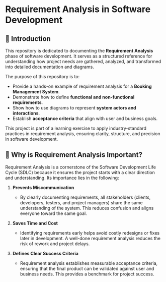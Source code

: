 # Requirement Analysis in Software Development  

## 📖 Introduction  
This repository is dedicated to documenting the **Requirement Analysis** phase of software development. It serves as a structured reference for understanding how project needs are gathered, analyzed, and transformed into detailed documentation and diagrams.  

The purpose of this repository is to:  
- Provide a hands-on example of requirement analysis for a **Booking Management System**.  
- Demonstrate how to define **functional and non-functional requirements**.  
- Show how to use diagrams to represent **system actors and interactions**.  
- Establish **acceptance criteria** that align with user and business goals.  

This project is part of a learning exercise to apply industry-standard practices in requirement analysis, ensuring clarity, structure, and precision in software development.  
## 🔑 Why is Requirement Analysis Important?  

Requirement Analysis is a cornerstone of the Software Development Life Cycle (SDLC) because it ensures the project starts with a clear direction and understanding. Its importance lies in the following:  

1. **Prevents Miscommunication**  
   - By clearly documenting requirements, all stakeholders (clients, developers, testers, and project managers) share the same understanding of the system. This reduces confusion and aligns everyone toward the same goal.  

2. **Saves Time and Cost**  
   - Identifying requirements early helps avoid costly redesigns or fixes later in development. A well-done requirement analysis reduces the risk of rework and project delays.  

3. **Defines Clear Success Criteria**  
   - Requirement analysis establishes measurable acceptance criteria, ensuring that the final product can be validated against user and business needs. This provides a benchmark for project success.  
